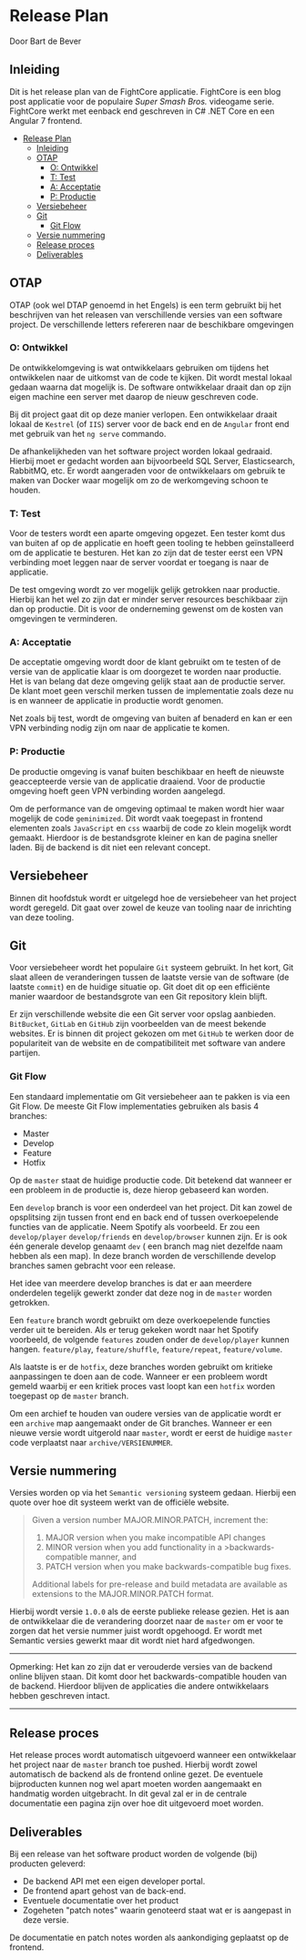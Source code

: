 # Release Plan

Door Bart de Bever

## Inleiding

Dit is het release plan van de FightCore applicatie.
FightCore is een blog post applicatie voor de populaire *Super Smash Bros.*
videogame serie.
FightCore werkt met eenback end geschreven in C# .NET Core en een Angular 7
frontend.

- [Release Plan](#release-plan)
  - [Inleiding](#inleiding)
  - [OTAP](#otap)
    - [O: Ontwikkel](#o-ontwikkel)
    - [T: Test](#t-test)
    - [A: Acceptatie](#a-acceptatie)
    - [P: Productie](#p-productie)
  - [Versiebeheer](#versiebeheer)
  - [Git](#git)
    - [Git Flow](#git-flow)
  - [Versie nummering](#versie-nummering)
  - [Release proces](#release-proces)
  - [Deliverables](#deliverables)

## OTAP

OTAP (ook wel DTAP genoemd in het Engels) is een term gebruikt bij het beschrijven
van het releasen van verschillende versies van een software project.
De verschillende letters refereren naar de beschikbare omgevingen

### O: Ontwikkel

De ontwikkelomgeving is wat ontwikkelaars gebruiken om tijdens het ontwikkelen
naar de uitkomst van de code te kijken.
Dit wordt mestal lokaal gedaan waarna dat mogelijk is.
De software ontwikkelaar draait dan op zijn eigen machine een server met daarop
de nieuw geschreven code.

Bij dit project gaat dit op deze manier verlopen.
Een ontwikkelaar draait lokaal de `Kestrel` (of `IIS`) server voor de back end en
de `Angular` front end met gebruik van het `ng serve` commando.

De afhankelijkheden van het software project worden lokaal gedraaid.
Hierbij moet er gedacht worden aan bijvoorbeeld SQL Server, Elasticsearch, RabbitMQ, etc.
Er wordt aangeraden voor de ontwikkelaars om gebruik te maken van Docker waar mogelijk
om zo de werkomgeving schoon te houden.

### T: Test

Voor de testers wordt een aparte omgeving opgezet.
Een tester komt dus van buiten af op de applicatie en hoeft geen tooling te hebben
geïnstalleerd om de applicatie te besturen.
Het kan zo zijn dat de tester eerst een VPN verbinding moet leggen naar de server
voordat er toegang is naar de applicatie.

De test omgeving wordt zo ver mogelijk gelijk getrokken naar productie.
Hierbij kan het wel zo zijn dat er minder server resources beschikbaar zijn
dan op productie. Dit is voor de onderneming gewenst om de kosten van omgevingen
te verminderen.

### A: Acceptatie

De acceptatie omgeving wordt door de klant gebruikt om te testen of de versie van de
applicatie klaar is om doorgezet te worden naar productie.
Het is van belang dat deze omgeving gelijk staat aan de productie server.
De klant moet geen verschil merken tussen de implementatie zoals deze nu is
en wanneer de applicatie in productie wordt genomen.

Net zoals bij test, wordt de omgeving van buiten af benaderd en kan er een VPN
verbinding nodig zijn om naar de applicatie te komen.

### P: Productie

De productie omgeving is vanaf buiten beschikbaar en heeft de nieuwste geaccepteerde
versie van de applicatie draaiend. Voor de productie omgeving hoeft geen VPN verbinding
worden aangelegd.

Om de performance van de omgeving optimaal te maken wordt hier waar mogelijk de
code `geminimized`. Dit wordt vaak toegepast in frontend elementen zoals `JavaScript`
en `css` waarbij de code zo klein mogelijk wordt gemaakt.
Hierdoor is de bestandsgrote kleiner en kan de pagina sneller laden.
Bij de backend is dit niet een relevant concept.

## Versiebeheer

Binnen dit hoofdstuk wordt er uitgelegd hoe de versiebeheer van het project wordt
geregeld. Dit gaat over zowel de keuze van tooling naar de inrichting van deze tooling.

## Git

Voor versiebeheer wordt het populaire `Git` systeem gebruikt.
In het kort, Git slaat alleen de veranderingen tussen de laatste versie van de
software (de laatste `commit`) en de huidige situatie op.
Git doet dit op een efficiënte manier waardoor de bestandsgrote van een Git repository
klein blijft.

Er zijn verschillende website die een Git server voor opslag aanbieden.
`BitBucket`, `GitLab` en `GitHub` zijn voorbeelden van de meest bekende websites.
Er is binnen dit project gekozen om met `GitHub` te werken door de populariteit
van de website en de compatibiliteit met software van andere partijen.

### Git Flow

Een standaard implementatie om Git versiebeheer aan te pakken is via een Git Flow.
De meeste Git Flow implementaties gebruiken als basis 4 branches:

- Master
- Develop
- Feature
- Hotfix

Op de `master` staat de huidige productie code. Dit betekend dat wanneer er een
probleem in de productie is, deze hierop gebaseerd kan worden.

Een `develop` branch is voor een onderdeel van het project. Dit kan zowel de
opsplitsing zijn tussen front end en back end of tussen overkoepelende functies
van de applicatie.
Neem Spotify als voorbeeld. Er zou een `develop/player`
`develop/friends` en
`develop/browser` kunnen zijn. Er is ook één generale develop genaamt `dev` (
een branch mag niet dezelfde naam hebben als een map).
In deze branch worden de verschillende develop branches samen gebracht voor een
release.

Het idee van meerdere develop branches is dat er aan meerdere onderdelen tegelijk
gewerkt zonder dat deze nog in de `master` worden getrokken.

Een `feature` branch wordt gebruikt om deze overkoepelende functies verder
uit te bereiden. Als er terug gekeken wordt naar het Spotify voorbeeld,
de volgende  `features`  zouden onder de `develop/player` kunnen hangen.
`feature/play`, `feature/shuffle`, `feature/repeat`, `feature/volume`.

Als laatste is er de `hotfix`, deze branches worden gebruikt om kritieke
aanpassingen te doen aan de code. Wanneer er een probleem wordt gemeld waarbij
er een kritiek proces vast loopt kan een `hotfix` worden toegepast op de `master`
branch.

Om een archief te houden van oudere versies van de applicatie wordt er een
`archive` map aangemaakt onder de Git branches.
Wanneer er een nieuwe versie wordt uitgerold naar `master`, wordt er eerst de
huidige `master` code verplaatst naar `archive/VERSIENUMMER`.

## Versie nummering

Versies worden op via het `Semantic versioning` systeem gedaan.
Hierbij een quote over hoe dit systeem werkt van de officiële website.

> Given a version number MAJOR.MINOR.PATCH, increment the:
>
>1. MAJOR version when you make incompatible API changes
>2. MINOR version when you add functionality in a >backwards-compatible manner, and
>3. PATCH version when you make backwards-compatible bug fixes.
>
> Additional labels for pre-release and build metadata are
> available as extensions to the MAJOR.MINOR.PATCH format.

Hierbij wordt versie `1.0.0` als de eerste publieke release gezien.
Het is aan de ontwikkelaar die de verandering doorzet naar de `master`
om er voor te zorgen dat het versie nummer juist wordt opgehoogd.
Er wordt met Semantic versies gewerkt maar dit wordt niet hard
afgedwongen.

---
Opmerking: Het kan zo zijn dat er verouderde versies van de backend online blijven
staan. Dit komt door het backwards-compatible houden van de backend. Hierdoor
blijven de applicaties die andere ontwikkelaars hebben geschreven intact.

---

## Release proces

Het release proces wordt automatisch uitgevoerd wanneer een ontwikkelaar het
project naar de `master` branch toe pushed. Hierbij wordt zowel automatisch
de backend als de frontend online gezet. De eventuele bijproducten kunnen nog wel
apart moeten worden aangemaakt en handmatig worden uitgebracht. In dit geval zal
er in de centrale documentatie een pagina zijn over hoe dit uitgevoerd moet worden.

## Deliverables

Bij een release van het software product worden de volgende (bij) producten geleverd:

- De backend API met een eigen developer portal.
- De frontend apart gehost van de back-end.
- Eventuele documentatie over het product
- Zogeheten "patch notes" waarin genoteerd staat wat er is aangepast in deze versie.

De documentatie en patch notes worden als aankondiging geplaatst op de frontend.